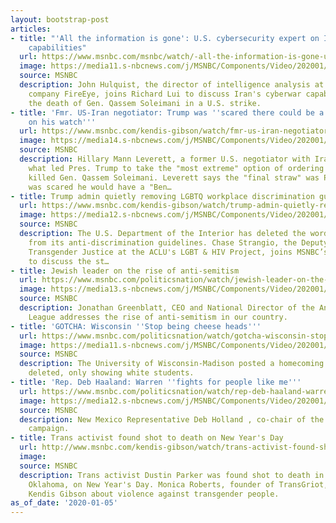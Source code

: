 ```yaml
---
layout: bootstrap-post
articles:
- title: "'All the information is gone': U.S. cybersecurity expert on Iran's cyberwar
    capabilities"
  url: https://www.msnbc.com/msnbc/watch/-all-the-information-is-gone-u-s-cybersecurity-expert-on-iran-s-cyberwar-capabilities-76087365872
  image: https://media11.s-nbcnews.com/j/MSNBC/Components/Video/202001/n_lui_cyberiran_200105_1920x1080.nbcnews-fp-1200-630.jpg
  source: MSNBC
  description: John Hulquist, the director of intelligence analysis at cybersecurity
    company FireEye, joins Richard Lui to discuss Iran's cyberwar capabilities following
    the death of Gen. Qassem Soleimani in a U.S. strike.
- title: 'Fmr. US-Iran negotiator: Trump was ''scared there could be a Benghazi moment
    on his watch'''
  url: https://www.msnbc.com/kendis-gibson/watch/fmr-us-iran-negotiator-trump-was-scared-there-could-be-a-benghazi-moment-on-his-watch-76086853991
  image: https://media14.s-nbcnews.com/j/MSNBC/Components/Video/202001/n_gibson_negotiator_200105_1920x1080.nbcnews-fp-1200-630.jpg
  source: MSNBC
  description: Hillary Mann Leverett, a former U.S. negotiator with Iran, discusses
    what led Pres. Trump to take the "most extreme" option of ordering a strike that
    killed Gen. Qassem Soleimani. Leverett says the "final straw" was Pres. Trump
    was scared he would have a "Ben…
- title: Trump admin quietly removing LGBTQ workplace discrimination guidelines
  url: https://www.msnbc.com/kendis-gibson/watch/trump-admin-quietly-removing-lgbtq-workplace-discrimination-guidelines-76086853909
  image: https://media12.s-nbcnews.com/j/MSNBC/Components/Video/202001/n_gibson_Strangio_200105_1920x1080.nbcnews-fp-1200-630.jpg
  source: MSNBC
  description: The U.S. Department of the Interior has deleted the words “sexual orientation”
    from its anti-discrimination guidelines. Chase Strangio, the Deputy Director for
    Transgender Justice at the ACLU's LGBT & HIV Project, joins MSNBC’s Kendis Gibson
    to discuss the st…
- title: Jewish leader on the rise of anti-semitism
  url: https://www.msnbc.com/politicsnation/watch/jewish-leader-on-the-rise-of-anti-semitism-76085829999
  image: https://media13.s-nbcnews.com/j/MSNBC/Components/Video/202001/n_sharp_greenblatt_01052020_1920x1080.nbcnews-fp-1200-630.jpg
  source: MSNBC
  description: Jonathan Greenblatt, CEO and National Director of the Anti-Defamation
    League addresses the rise of anti-semitism in our country.
- title: 'GOTCHA: Wisconsin ''Stop being cheese heads'''
  url: https://www.msnbc.com/politicsnation/watch/gotcha-wisconsin-stop-being-cheese-heads-76087365606
  image: https://media11.s-nbcnews.com/j/MSNBC/Components/Video/202001/n_sharp_gotcha_01052020_1920x1080.nbcnews-fp-1200-630.jpg
  source: MSNBC
  description: The University of Wisconsin-Madison posted a homecoming video, since
    deleted, only showing white students.
- title: 'Rep. Deb Haaland: Warren ''fights for people like me'''
  url: https://www.msnbc.com/politicsnation/watch/rep-deb-haaland-warren-fights-for-people-like-me-76085829955
  image: https://media12.s-nbcnews.com/j/MSNBC/Components/Video/202001/n_sharp_haaland_01052020_1920x1080.nbcnews-fp-1200-630.jpg
  source: MSNBC
  description: New Mexico Representative Deb Holland , co-chair of the Warren 2020
    campaign.
- title: Trans activist found shot to death on New Year's Day
  url: http://www.msnbc.com/kendis-gibson/watch/trans-activist-found-shot-to-death-on-new-year-s-day-76086853735
  image: 
  source: MSNBC
  description: Trans activist Dustin Parker was found shot to death in McAlester,
    Oklahoma, on New Year's Day. Monica Roberts, founder of TransGriot, speaks to
    Kendis Gibson about violence against transgender people.
as_of_date: '2020-01-05'
---
```


